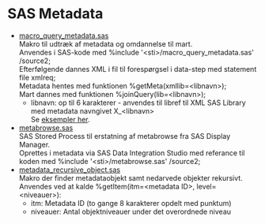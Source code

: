 # SAS Metadata

* [macro_query_metadata.sas](./macro_query_metadata)  
  Makro til udtræk af metadata og omdannelse til mart.  
  Anvendes i SAS-kode med %include '&lt;sti&gt;/macro_query_metadata.sas' /source2;  
  Efterfølgende dannes XML i fil til forespørgsel i data-step med statement file xmlreq;  
  Metadata hentes med funktionen %getMeta(xmllib=&lt;libnavn&gt;);  
  Mart dannes med funktionen %joinQuery(lib=&lt;libnavn&gt;);  
  - libnavn: op til 6 karakterer - anvendes til libref til XML SAS Library med metadata navngivet X_&lt;libnavn&gt;  
  Se [eksempler her](./examples).  
* [metabrowse.sas](./metabrowse.sas)  
  SAS Stored Process til erstatning af metabrowse fra SAS Display Manager.  
  Oprettes i metadata via SAS Data Integration Studio med referance til koden med %include '&lt;sti&gt;/metabrowse.sas' /source2;  
* [metadata_recursive_object.sas](./metadata_recursive_object.sas)  
  Makro der finder metadataobjekt samt nedarvede objekter rekursivt.  
  Anvendes ved at kalde %getItem(itm=&lt;metadata ID&gt;, level=&lt;niveauer&gt;):  
  - itm: Metadata ID (to gange 8 karakterer opdelt med punktum)  
  - niveauer: Antal objektniveauer under det overordnede niveau  
